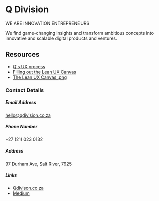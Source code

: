 # Q Division

WE ARE INNOVATION ENTREPRENEURS

We find game-changing insights and transform ambitious concepts into innovative and scalable digital products and ventures.

## Resources
- [Q's UX process](https://github.com/ajbee7/Q-division/blob/master/UX%20Process.md)
- [Filling out the Lean UX Canvas](https://github.com/ajbee7/Q-Division/blob/master/Lean%20UX%20Canvas%20Details.md)
- [The Lean UX Canvas .png](https://github.com/ajbee7/Q-Division/blob/master/LeanUXCanvas.png)

### Contact Details

##### Email Address

hello@qdivision.co.za

##### Phone Number

+27 (21) 023 0132

##### Address

97 Durham Ave, Salt River, 7925

##### Links

- [Qdivison.co.za](http://qdivision.co.za/)
- [Medium](https://medium.com/qdivision)
